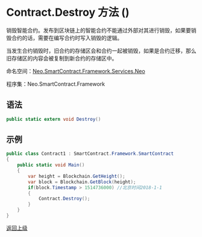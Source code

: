 # Contract.Destroy 方法 ()

销毁智能合约。发布到区块链上的智能合约不能通过外部对其进行销毁，如果要销毁合约的话，需要在编写合约时写入销毁的逻辑。

当发生合约销毁时，旧合约的存储区会和合约一起被销毁，如果是合约迁移，那么旧存储区的内容会被复制到新合约的存储区中。

命名空间：[Neo.SmartContract.Framework.Services.Neo](../../neo.md)

程序集：Neo.SmartContract.Framework

## 语法

```c#
public static extern void Destroy()
```

## 示例

```c#
public class Contract1 : SmartContract.Framework.SmartContract
{
    public static void Main()
    {
        var height = Blockchain.GetHeight();
        var block = Blockchain.GetBlock(height);
        if(block.Timestamp > 1514736000) //北京时间2018-1-1
        {
            Contract.Destroy();
        }
    }
}
```



[返回上级](../Contract.md)